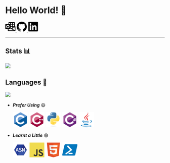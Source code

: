 # Hello World! 👋

<a href="mailto:liu.guowen@outlook.com">
    <img width="32px" src="icons/websites/outlook.svg" />
</a>
<a href="https://github.com/lgw1995">
    <img width="32px" src="icons/websites/github.svg" />
</a>
<a href="https://www.linkedin.com/in/guowen-liu">
    <img width="32px" src="icons/websites/linkedin.svg" />
</a>

---

## Stats 📊

<img src="https://github-readme-stats.vercel.app/api?username=lgw1995&show_icons=true&count_private=true" />

## Languages 📜

<img src="https://github-readme-stats.vercel.app/api/top-langs/?username=lgw1995&layout=compact&langs_count=10" />

- ***Prefer Using*** 😄

  <img width="48px" src="icons/languages/c.svg" />
  <img width="48px" src="icons/languages/c-plus-plus.svg" />
  <img width="48px" src="icons/languages/python.svg" />
  <img width="48px" src="icons/languages/csharp.svg" />
  <img width="48px" src="icons/languages/java.svg" />

- ***Learnt a Little*** 😅

  <img width="48px" src="icons/languages/assembly.svg" />
  <img width="48px" src="icons/languages/javascript.svg" />
  <img width="48px" src="icons/languages/html5.svg" />
  <img width="48px" src="icons/languages/powershell.svg" />